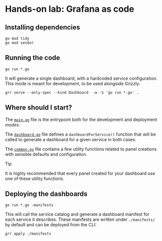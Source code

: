# Hands-on lab: Grafana as code

## Installing dependencies

```shell
go mod tidy
go mod vendor
```

## Running the code

```shell
go run *.go
```

It will generate a single dashboard, with a hardcoded service configuration.
This mode is meant for development, to be used alongside Grizzly:

```shell
grr serve --only-spec --kind Dashboard  -w -S 'go run *.go' .
```

## Where should I start?

The [`main.go`](./main.go) file is the entrypoint both for the development and
deployment *modes*.

The [`dashboard.go`](./dashboard.go) file defines a `dashboardForService()`
function that will be called to generate a dashboard for a given service in
both cases.

The [`common.go`](./common.go) file contains a few utility functions related
to panel creations with sensible defaults and configuration.

> [!TIP]
> It is highly recommended that every panel created for your dashboard use one
> of these utility functions.

## Deploying the dashboards

```shell
go run *.go -manifests
```

This will call the service catalog and generate a dashboard manifest for each
service it describes.
These manifests are written under `./manifests/` by default and can be deployed
from the CLI:

```shell
grr apply ./manifests
```
